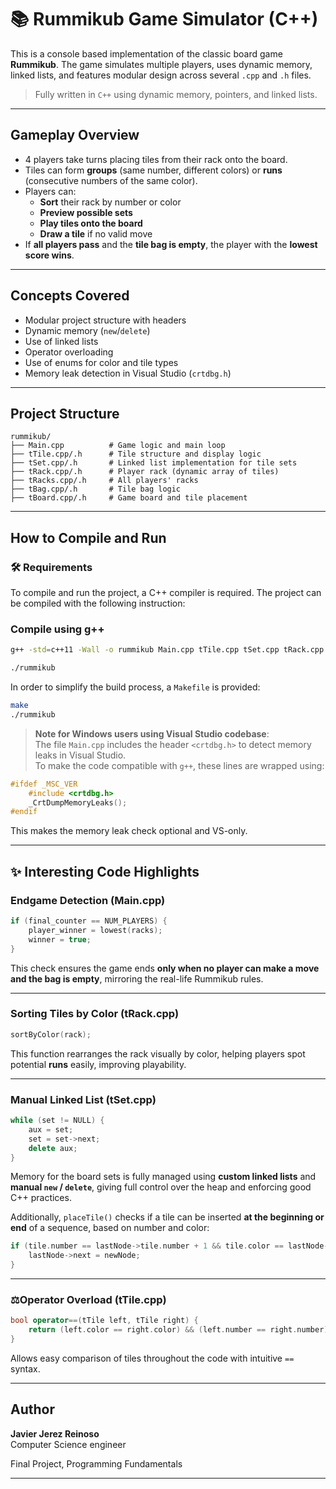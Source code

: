 # 📚 Rummikub Game Simulator (C++)

This is a console based implementation of the classic board game **Rummikub**. The game simulates multiple players, uses dynamic memory, linked lists, and features modular design across several `.cpp` and `.h` files.

> Fully written in `C++` using dynamic memory, pointers, and linked lists.

---

## Gameplay Overview

- 4 players take turns placing tiles from their rack onto the board.
- Tiles can form **groups** (same number, different colors) or **runs** (consecutive numbers of the same color).
- Players can:
  - **Sort** their rack by number or color
  - **Preview possible sets**
  - **Play tiles onto the board**
  - **Draw a tile** if no valid move
- If **all players pass** and the **tile bag is empty**, the player with the **lowest score wins**.

---

## Concepts Covered

- Modular project structure with headers
- Dynamic memory (`new`/`delete`)
- Use of linked lists 
- Operator overloading
- Use of enums for color and tile types
- Memory leak detection in Visual Studio (`crtdbg.h`)

---

## Project Structure

```
rummikub/
├── Main.cpp          # Game logic and main loop
├── tTile.cpp/.h      # Tile structure and display logic
├── tSet.cpp/.h       # Linked list implementation for tile sets
├── tRack.cpp/.h      # Player rack (dynamic array of tiles)
├── tRacks.cpp/.h     # All players' racks
├── tBag.cpp/.h       # Tile bag logic
├── tBoard.cpp/.h     # Game board and tile placement
```

---

## How to Compile and Run

### 🛠️ Requirements

To compile and run the project, a C++ compiler is required. The project can be compiled with the following instruction:

### Compile using g++

```bash
g++ -std=c++11 -Wall -o rummikub Main.cpp tTile.cpp tSet.cpp tRack.cpp tRacks.cpp tBag.cpp tBoard.cpp

./rummikub
```

In order to simplify the build process, a `Makefile` is provided:

```bash
make
./rummikub
```

> **Note for Windows users using Visual Studio codebase**:  
> The file `Main.cpp` includes the header `<crtdbg.h>` to detect memory leaks in Visual Studio.  
> To make the code compatible with `g++`, these lines are wrapped using:

```cpp
#ifdef _MSC_VER
    #include <crtdbg.h>
    _CrtDumpMemoryLeaks();
#endif
```

This makes the memory leak check optional and VS-only.

---

## ✨ Interesting Code Highlights

### Endgame Detection (Main.cpp)

```cpp
if (final_counter == NUM_PLAYERS) {
    player_winner = lowest(racks);
    winner = true;
}
```

This check ensures the game ends **only when no player can make a move and the bag is empty**, mirroring the real-life Rummikub rules.

---

### Sorting Tiles by Color (tRack.cpp)

```cpp
sortByColor(rack);
```

This function rearranges the rack visually by color, helping players spot potential **runs** easily, improving playability.

---

### Manual Linked List (tSet.cpp)

```cpp
while (set != NULL) {
    aux = set;
    set = set->next;
    delete aux;
}
```

Memory for the board sets is fully managed using **custom linked lists** and **manual `new` / `delete`**, giving full control over the heap and enforcing good C++ practices.

Additionally, `placeTile()` checks if a tile can be inserted **at the beginning or end** of a sequence, based on number and color:

```cpp
if (tile.number == lastNode->tile.number + 1 && tile.color == lastNode->tile.color) {
    lastNode->next = newNode;
}
```

---

### ⚖Operator Overload (tTile.cpp)

```cpp
bool operator==(tTile left, tTile right) {
    return (left.color == right.color) && (left.number == right.number);
}
```

Allows easy comparison of tiles throughout the code with intuitive `==` syntax.

---

## Author

**Javier Jerez Reinoso**  
Computer Science engineer

Final Project, Programming Fundamentals

---
